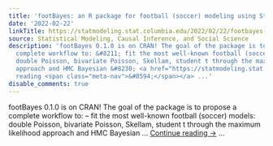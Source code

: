 ```yaml
---
title: 'footBayes: an R package for football (soccer) modeling using Stan'
date: '2022-02-22'
linkTitle: https://statmodeling.stat.columbia.edu/2022/02/22/footbayes-an-r-package-for-football-soccer-modeling-using-stan/
source: Statistical Modeling, Causal Inference, and Social Science
description: 'footBayes 0.1.0 is on CRAN! The goal of the package is to propose a
  complete workflow to: &#8211; fit the most well-known football (soccer) models:
  double Poisson, bivariate Poisson, Skellam, student t through the maximum likelihood
  approach and HMC Bayesian &#8230; <a href="https://statmodeling.stat.columbia.edu/2022/02/22/footbayes-an-r-package-for-football-soccer-modeling-using-stan/">Continue
  reading <span class="meta-nav">&#8594;</span></a> ...'
disable_comments: true
---
```

footBayes 0.1.0 is on CRAN! The goal of the package is to propose a complete workflow to: &#8211; fit the most well-known football (soccer) models: double Poisson, bivariate Poisson, Skellam, student t through the maximum likelihood approach and HMC Bayesian &#8230; <a href="https://statmodeling.stat.columbia.edu/2022/02/22/footbayes-an-r-package-for-football-soccer-modeling-using-stan/">Continue reading <span class="meta-nav">&#8594;</span></a> ...